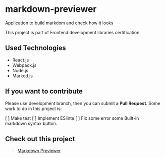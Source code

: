 # markdown-previewer
Application to build markdom and check how it looks

This project is part of Frontend development libraries certification.

## Used Technologies

- React.js
- Webpack.js
- Node.js
- Marked.js

## If you want to contribute
Please use development branch, then you can submit a **Pull Request**.
Some work to do in this project is:

[ ] Make test
[ ] Implement ESlinte 
[ ] Fix some error some Built-in markdown syntax button.



## Check out this project
> [Markdown Previewer](https://gustavolira-che.github.io/markdown-previewer/)